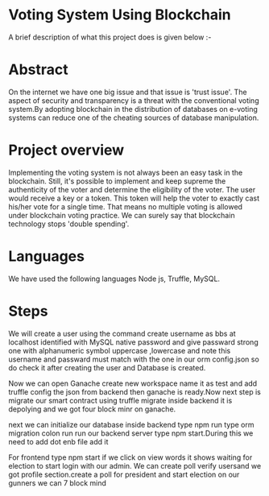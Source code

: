 
# Voting System Using Blockchain

A brief description of what this project does is given below :-

# Abstract

On the internet we have one big issue and that issue is 'trust issue'. The aspect of security and transparency is a threat with the conventional voting system.By adopting blockchain in the distribution of databases on e-voting systems can reduce one of the cheating sources of database manipulation.

# Project overview

Implementing the voting system is not always been an easy task in the blockchain. Still, it's possible to implement and keep supreme the authenticity of the voter and determine the eligibility of the voter. The user would receive a key or a token. This token will help the voter to exactly cast his/her vote for a single time. That means no multiple voting is allowed under blockchain voting practice. We can surely say that blockchain technology stops 'double spending'.

# Languages 

 We have  used the following languages Node js, Truffle, MySQL.
 
 # Steps 

We will create a user using the command create username as bbs at localhost identified with MySQL native password and give passward strong one with alphanumeric symbol uppercase ,lowercase and note this username and passward must match with the one in our orm config.json so do check it after creating the user and Database is created.

Now we can open Ganache create new workspace name it as test and add truffle config the json from backend then ganache is ready.Now next step is migrate our smart contract using truffle migrate inside backend it is depolying and we got four block minr on ganache.

next we can initialize our database inside backend type npm run type orm migration colon run run our backend server type npm start.During this we need to add dot enb file add it

For frontend type npm start if we click on view words it shows waiting for election to start login with our admin. We can create poll verify usersand we got profile section.create a poll for president and start election on our gunners we can 7 block mind 

